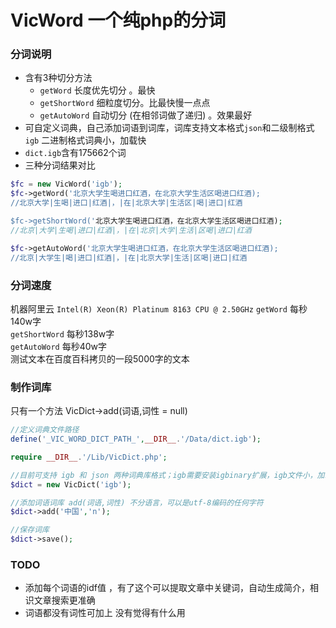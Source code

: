 # VicWord 一个纯php的分词

### 分词说明
- 含有3种切分方法
    - `getWord` 长度优先切分 。最快
    - `getShortWord` 细粒度切分。比最快慢一点点
    - `getAutoWord` 自动切分 (在相邻词做了递归) 。效果最好
- 可自定义词典，自己添加词语到词库，词库支持文本格式`json`和二级制格式`igb`
二进制格式词典小，加载快
- `dict.igb`含有175662个词
- 三种分词结果对比
```php
$fc = new VicWord('igb');
$fc->getWord('北京大学生喝进口红酒，在北京大学生活区喝进口红酒);
//北京大学|生喝|进口|红酒|，|在|北京大学|生活区|喝|进口|红酒

$fc->getShortWord('北京大学生喝进口红酒，在北京大学生活区喝进口红酒);
//北京|大学|生喝|进口|红酒|，|在|北京|大学|生活|区喝|进口|红酒

$fc->getAutoWord('北京大学生喝进口红酒，在北京大学生活区喝进口红酒);
//北京|大学生|喝|进口|红酒|，|在|北京大学|生活|区喝|进口|红酒

```
### 分词速度
机器阿里云 `Intel(R) Xeon(R) Platinum 8163 CPU @ 2.50GHz` 
`getWord` 每秒140w字  
`getShortWord` 每秒138w字  
`getAutoWord` 每秒40w字  
测试文本在百度百科拷贝的一段5000字的文本

### 制作词库
只有一个方法 VicDict->add(词语,词性 = null)
```php
//定义词典文件路径
define('_VIC_WORD_DICT_PATH_',__DIR__.'/Data/dict.igb');

require __DIR__.'/Lib/VicDict.php';

//目前可支持 igb 和 json 两种词典库格式；igb需要安装igbinary扩展，igb文件小，加载快
$dict = new VicDict('igb');

//添加词语词库 add(词语,词性) 不分语言，可以是utf-8编码的任何字符
$dict->add('中国','n');

//保存词库
$dict->save();
```

### TODO

- 添加每个词语的idf值 ，有了这个可以提取文章中关键词，自动生成简介，相识文章搜索更准确
- 词语都没有词性可加上 没有觉得有什么用
